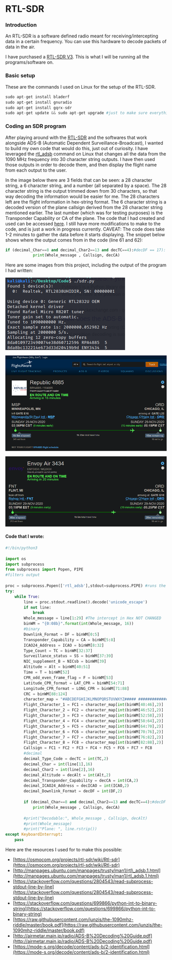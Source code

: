 # RTL-SDR

### Introduction

An RTL-SDR is a software defined radio meant for receiving/intercepting data in a certain frequency. You can use this hardware to decode packets of data in the air.

I have purchased a [RTL-SDR V3](https://www.rtl-sdr.com/wp-content/uploads/2018/02/RTL-SDR-Blog-V3-Datasheet.pdf). This is what I will be running all the programs/software on. 

### Basic setup

These are the commands I used on Linux for the setup of the RTL-SDR.

```python
sudo apt-get install bladerf
sudo apt-get install gnuradio
sudo apt-get install gqrx-sdr
sudo apt-get update && sudo apt-get upgrade #just to make sure everything is updated

```

### Coding an SDR program​

After playing around with the [RTL-SDR](https://www.amazon.com/RTL-SDR-Blog-RTL2832U-Software-Defined/dp/B011HVUEME/) and the softwares that work alongside ADS-B \(Automatic Dependent Surveillance-Broadcast\), I wanted to build my own code that would do this, just out of curiosity. I have leveraged the [rtl\_adsb](http://manpages.ubuntu.com/manpages/trusty/man1/rtl_adsb.1.html) command on Linux that changes all the data from the 1090 MHz frequency into 30 character string outputs. I have then used those outputs in order to decode them, and then display the flight name from each output to the user.

In the image below there are 3 fields that can be seen: a 28 character string, a 6 character string, and a number \(all separated by a space\). The 28 character string is the output trimmed down from 30 characters, so that way decoding the information would be easier for me. The 28 characters left are the flight information in hex-string format. The 6 character string is a decoded version of the plane callsign derived from the 28 character string mentioned earlier. The last number \(which was for testing purposes\) is the Transponder Capability or CA of the plane. The code that I had created and used can be accessed [here](https://github.com/harisqazi1/Blog/blob/main/Code/RTL-SDR-PlaneTracking.py). I still have more modifications to make to the code, and is just a work in progress currently. CAVEAT: The code does take 1-2 minutes to gather the data before it starts displaying. The snippet below shows where the output comes from in the code \(line 61 and 62\):

```python
if (decimal_Char==8 and decimal_Char2==13 and decTC==4):#decDF == 17):
            print(Whole_message , Callsign, decCA)
```

Here are some images from this project, including the output of the program I had written:

![Output of Program](../.gitbook/assets/rtl-sdr.png)

![FlightAware for one of the outputs](../.gitbook/assets/rtl-sdr-2.png)

![FlightAware for the other output](../.gitbook/assets/rtl-sdr-3.png)

#### Code that I wrote:

```python
#!/bin/python3

import os
import subprocess
from subprocess import Popen, PIPE
#filters output

proc = subprocess.Popen(['rtl_adsb'],stdout=subprocess.PIPE) #runs the rtl_adsb command
try:
    while True:
        line = proc.stdout.readline().decode('unicode_escape')
        if not line:
            break
        Whole_message = line[1:29] #The intercept in Hex NOT CHANGED
        binWM = "{0:08b}".format(int(Whole_message, 16))
        #binary
        Downlink_Format = DF = binWM[0:5]
        Transponder_Capability = CA = binWM[5:8]
        ICAO24_Address = ICAO = binWM[8:32]
        Type_Count = TC = binWM[32:37]
        Surveillance_status = SS = binWM[37:39]
        NIC_supplement_B = NICsb = binWM[39]
        Altitude = Alt = binWM[40:51]
        Time = T = binWM[52]
        CPR_odd_even_frame_flag = F = binWM[53]
        Latitude_CPR_format = LAT_CPR = binWM[54:71]
        Longitude_CPR_format = LONG_CPR = binWM[71:88]
        CRC = binWM[88:124]
        character_map = "#ABCDEFGHIJKLMNOPQRSTUVWXYZ##### ###############0123456789######"
        Flight_Character_1 = FC1 = character_map[int(binWM[40:46],2)]
        Flight_Character_2 = FC2 = character_map[int(binWM[46:52],2)]
        Flight_Character_3 = FC3 = character_map[int(binWM[52:58],2)]
        Flight_Character_4 = FC4 = character_map[int(binWM[58:64],2)]
        Flight_Character_5 = FC5 = character_map[int(binWM[64:70],2)]
        Flight_Character_6 = FC6 = character_map[int(binWM[70:76],2)]
        Flight_Character_7 = FC7 = character_map[int(binWM[76:82],2)]
        Flight_Character_8 = FC8 = character_map[int(binWM[82:88],2)]
        Callsign = FC1 + FC2 + FC3 + FC4 + FC5 + FC6 + FC7 + FC8
        #decimal
        decimal_Type_Code = decTC = int(TC,2)
        decimal_Char = int(line[1],16)
        decimal_Char2 = int(line[2],16)
        decimal_Altitude = decAlt = int(Alt,2)
        decimal_Transponder_Capability = decCA = int(CA,2)
        decimal_ICAO24_Address = decICAO = int(ICAO,2)
        decimal_Downlink_Format = decDF = int(DF,2)

        if (decimal_Char==8 and decimal_Char2==13 and decTC==4):#decDF == 17):
            print(Whole_message , Callsign, decCA)

        #print("Decodable:", Whole_message , Callsign, decAlt)
        #print(Whole_message)
        #print("Plane: ", line.rstrip())
except KeyboardInterrupt:
    pass
```

Here are the resources I used for to make this possible:

* [https://osmocom.org/projects/rtl-sdr/wiki/Rtl-sdr](https://osmocom.org/projects/rtl-sdr/wiki/Rtl-sdr)
* [http://manpages.ubuntu.com/manpages/trusty/man1/rtl\_adsb.1.html](http://manpages.ubuntu.com/manpages/trusty/man1/rtl_adsb.1.html)
* [https://stackoverflow.com/questions/2804543/read-subprocess-stdout-line-by-line](https://stackoverflow.com/questions/2804543/read-subprocess-stdout-line-by-line)
* [https://stackoverflow.com/questions/699866/python-int-to-binary-string](https://stackoverflow.com/questions/699866/python-int-to-binary-string)
* [https://raw.githubusercontent.com/junzis/the-1090mhz-riddle/master/book.pdf](https://raw.githubusercontent.com/junzis/the-1090mhz-riddle/master/book.pdf)
* [http://airmetar.main.jp/radio/ADS-B%20Decoding%20Guide.pdf](http://airmetar.main.jp/radio/ADS-B%20Decoding%20Guide.pdf)
* [https://mode-s.org/decode/content/ads-b/2-identification.html](https://mode-s.org/decode/content/ads-b/2-identification.html)


